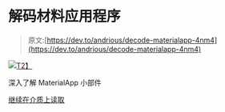 # 解码材料应用程序

> 原文:[https://dev.to/andrious/decode-materialapp-4nm4](https://dev.to/andrious/decode-materialapp-4nm4)

[![](../Images/b7ea88afc4c5bef1b49e8a94224b3dbc.png)T2】](https://medium.com/@greg.perry/decode-materialapp-b730ee4eaed1?source=rss-64fbd8c9e171------2)

深入了解 MaterialApp 小部件

[继续在介质上读取](https://medium.com/@greg.perry/decode-materialapp-b730ee4eaed1?source=rss-64fbd8c9e171------2)